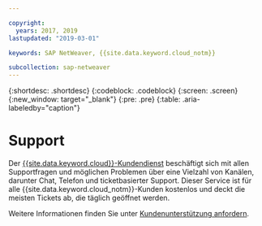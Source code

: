 ```yaml
---

copyright:
  years: 2017, 2019
lastupdated: "2019-03-01"

keywords: SAP NetWeaver, {{site.data.keyword.cloud_notm}}

subcollection: sap-netweaver
---
```


{:shortdesc: .shortdesc}
{:codeblock: .codeblock}
{:screen: .screen}
{:new_window: target="_blank"}
{:pre: .pre}
{:table: .aria-labeledby="caption"}

# Support

Der [{{site.data.keyword.cloud}}-Kundendienst](/docs/get-support?topic=get-support-getting-customer-support#getting-customer-support) beschäftigt sich mit allen Supportfragen und möglichen Problemen über eine Vielzahl von Kanälen, darunter Chat, Telefon und ticketbasierter Support. Dieser Service ist für alle {{site.data.keyword.cloud_notm}}-Kunden kostenlos und deckt die meisten Tickets ab, die täglich geöffnet werden.

Weitere Informationen finden Sie unter [Kundenunterstützung anfordern](/docs/get-support?topic=get-support-getting-customer-support#getting-customer-support).
